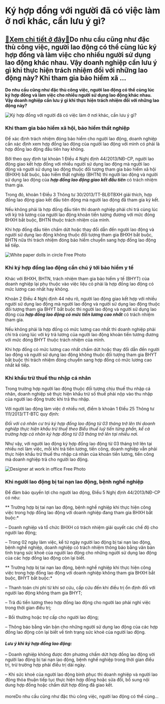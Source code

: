 Ký hợp đồng với người đã có việc làm ở nơi khác, cần lưu ý gì?
==============================================================

[:gift:Xem chi tiết ở đây:gift:](https://hddtvn.com/ky-hop-dong-voi-nguoi-da-co-viec-lam-o-noi-khac-can-luu-y-gi/)Do nhu cầu cũng như đặc thù công việc, người lao động có thể cùng lúc ký hợp đồng và làm việc cho nhiều người sử dụng lao động khác nhau. Vậy doanh nghiệp cần lưu ý gì khi thực hiện trách nhiệm đối với những lao động này? Khi tham gia bảo hiểm xã …
--------------------------------------------------------------------------------------------------------------------------------------------------------------------------------------------------------------------------------------------------------

**Do nhu cầu cũng như đặc thù công việc, người lao động có thể cùng lúc ký hợp đồng và làm việc cho nhiều người sử dụng lao động khác nhau. Vậy doanh nghiệp cần lưu ý gì khi thực hiện trách nhiệm đối với những lao động này?**


![Ký hợp đồng với người đã có việc làm ở nơi khác, cần lưu ý gì?](https://hddtvn.com/wp-content/uploads/2021/01/side-view-cropped-unrecognizable-business-people-working-common-desk_1098-20474-2.jpg "Ký hợp đồng với người đã có việc làm ở nơi khác, cần lưu ý gì?")


### **Khi tham gia bảo hiểm xã hội, bảo hiểm thất nghiệp**


Để xác định trách nhiệm đóng bảo hiểm cho người lao động, doanh nghiệp cần xác định xem hợp đồng lao động của người lao động với mình có phải là hợp đồng lao động đầu tiên hay không.


Bởi theo quy định tại khoản 1 Điều 4 Nghị định 44/2013/NĐ-CP, người lao động giao kết hợp đồng với nhiều người sử dụng lao động mà người lao động và người sử dụng lao động thuộc đối tượng tham gia bảo hiểm xã hội (BHXH) bắt buộc, bảo hiểm thất nghiệp (BHTN) thì người lao động và người sử dụng lao động của ***hợp đồng lao động giao kết đầu tiên*** có trách nhiệm tham gia.


Trong đó, khoản 1 Điều 3 Thông tư 30/2013/TT-BLĐTBXH giải thích, hợp đồng lao động giao kết đầu tiên động mà người lao động đã tham gia ký kết.


Nếu không phải là hợp đồng đầu tiên thì doanh nghiệp phải chi trả cùng lúc với kỳ trả lương của người lao động khoản tiền tương đương với mức đóng BHXH bắt buộc, BHTN thuộc trách nhiệm của mình.


Khi hợp đồng đầu tiên chấm dứt hoặc thay đổi dẫn đến người lao động và người sử dụng lao động không thuộc đối tượng tham gia BHXH bắt buộc, BHTN nữa thì trách nhiệm đóng bảo hiểm chuyển sang hợp đồng lao động kế tiếp.


![White paper dolls in circle Free Photo](https://hddtvn.com/wp-content/uploads/2021/01/white-paper-dolls-circle_23-2148144467.jpg)


### **Khi ký hợp đồng lao động cần chú ý tới bảo hiểm y tế**


Khác với BHXH, BHTN, trách nhiệm tham gia bảo hiểm y tế (BHYT) của doanh nghiệp lại phụ thuộc vào việc liệu có phải là hợp đồng lao động có mức lương cao nhất hay không.


Khoản 2 Điều 4 Nghị định 44 nêu rõ, người lao động giao kết hợp với nhiều người sử dụng lao động mà người lao động và người sử dụng lao động thuộc đối tượng tham gia BHYT bắt buộc thì người lao động và người sử dụng lao động của ***hợp đồng lao động có mức tiền lương cao nhất*** có trách nhiệm tham gia.


Nếu không phải là hợp đồng có mức lương cao nhất thì doanh nghiệp phải chi trả cùng lúc với kỳ trả lương của người lao động khoản tiền tương đương với mức đóng BHYT thuộc trách nhiệm của mình.


Khi hợp đồng có mức lương cao nhất chấm dứt hoặc thay đổi dẫn đến người lao động và người sử dụng lao động không thuộc đối tượng tham gia BHYT bắt buộc thì trách nhiệm đóng chuyển sang hợp đồng có mức lương cao nhất kế tiếp.


### **Khi khấu trừ thuế thu nhập cá nhân**


Trong trường hợp người lao động thuộc đối tượng chịu thuế thu nhập cá nhân, doanh nghiệp sẽ thực hiện khấu trừ số thuế phải nộp vào thu nhập của người lao động trước khi trả thu nhập.


Với người lao động làm việc ở nhiều nơi, điểm b khoản 1 Điều 25 Thông tư 111/2013/TT-BTC quy định:


*Đối với cá nhân cư trú ký hợp đồng lao động từ 03 tháng trở lên thì doanh nghiệp thực hiện khấu trừ thuế theo Biểu thuế luỹ tiến từng phần, kể cả trường hợp cá nhân ký hợp đồng từ 03 tháng trở lên tại nhiều nơi.*


Như vậy, với người lao động ký hợp đồng lao động từ 03 tháng trở lên tại nhiều nơi làm việc, mỗi khi trả tiền lương, tiền công, doanh nghiệp vẫn phải thực hiện khấu trừ thuế thu nhập cá nhân của khoản tiền lương, tiền công mà doanh nghiệp trả cho người lao động.


![Designer at work in office Free Photo](https://hddtvn.com/wp-content/uploads/2021/01/designer-work-office_158595-1206.jpg)


### **Khi người lao động bị tai nạn lao động, bệnh nghề nghiệp**


Để đảm bảo quyền lợi cho người lao động, Điều 5 Nghị định 44/2013/NĐ-CP có nêu:


** Trường hợp bị tai nạn lao động, bệnh nghề nghiệp khi thực hiện công việc trong hợp đồng lao động với doanh nghiệp đang tham gia BHXH bắt buộc:*


– Doanh nghiệp và tổ chức BHXH có trách nhiệm giải quyết các chế độ cho người lao động;


– Trong 02 ngày làm việc, kể từ ngày người lao động bị tai nạn lao động, bệnh nghề nghiệp, doanh nghiệp có trách nhiệm thông báo bằng văn bản tình trạng sức khoẻ của người lao động cho những người sử dụng lao động của các hợp đồng lao động còn lại biết.


** Trường hợp bị tai nạn lao động, bệnh nghề nghiệp khi thực hiện công việc trong hợp đồng lao động với doanh nghiệp không tham gia BHXH bắt buộc, BHYT bắt buộc:*


– Thanh toán chi phí từ khi sơ cứu, cấp cứu đến khi điều trị ổn định đối với người lao động không tham gia BHYT;


– Trả đủ tiền lương theo hợp đồng lao động cho người lao phải nghỉ việc trong thời gian điều trị;


– Bồi thường hoặc trợ cấp cho người lao động;


– Thông báo bằng văn bản cho những người sử dụng lao động của các hợp đồng lao động còn lại biết về tình trạng sức khoẻ của người lao động.


#### ***Lưu ý khi ký hợp đồng lao động:***


– Doanh nghiệp không được đơn phương chấm dứt hợp đồng lao động với người lao động bị tai nạn lao động, bệnh nghề nghiệp trong thời gian điều trị, trừ trường hợp phải điều trị dài ngày.


– Khi sức khoẻ của người lao động bình phục thì doanh nghiệp và người lao động thỏa thuận tiếp tục thực hiện hợp đồng hoặc sửa đổi, bổ sung nội dung hợp đồng hoặc chấm dứt hợp đồng đã giao kết.


#### 


moreDo nhu cầu cũng như đặc thù công việc, người lao động có thể cùng…

